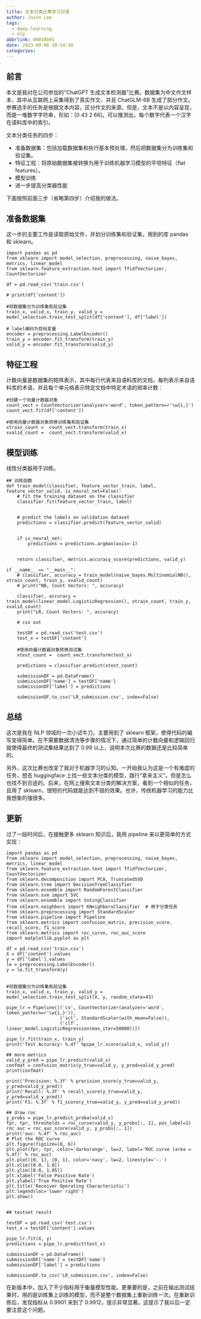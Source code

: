```yaml
---
title: 文本分类比赛学习记录
author: Jason Lee
tags:
  - deep-learning
  - nlp
abbrlink: 80018b91
date: 2023-09-06 10:54:38
categories:
---
```


## 前言

本文是我对在公司参加的“ChatGPT 生成文本检测器”比赛。数据集为中文作文样本，其中从互联网上采集得到了真实作文，并且 ChatGLM-6B 生成了部分作文。参赛选手的任务是根据文本内容，区分作文的来源。但是，文本不是以内容呈现，而是一堆数字字符串，形如：[0 43 2 66]。可以推测出，每个数字代表一个汉字在语料库中的索引。

文本分类任务的四步：

- 准备数据集：包括加载数据集和执行基本预处理，然后把数据集分为训练集和验证集。
- 特征工程：将原始数据集被转换为用于训练机器学习模型的平坦特征（flat features）。
- 模型训练
- 进一步提高分类器性能

下面按照前面三步（省略第四步）介绍我的做法。

## 准备数据集

这一步的主要工作是读取原始文件，并划分训练集和验证集，用到的库 pandas 和 sklearn。

```
import pandas as pd
from sklearn import model_selection, preprocessing, naive_bayes, metrics, linear_model
from sklearn.feature_extraction.text import TfidfVectorizer, CountVectorizer

df = pd.read_csv('train.csv')

# print(df['content'])

#将数据集分为训练集和验证集
train_x, valid_x, train_y, valid_y = model_selection.train_test_split(df['content'], df['label'])

# label编码为目标变量
encoder = preprocessing.LabelEncoder()
train_y = encoder.fit_transform(train_y)
valid_y = encoder.fit_transform(valid_y)
```

## 特征工程

计数向量是数据集的矩阵表示，其中每行代表来自语料库的文档，每列表示来自语料库的术语，并且每个单元格表示特定文档中特定术语的频率计数：

```
#创建一个向量计数器对象
count_vect = CountVectorizer(analyzer='word', token_pattern=r'\w{1,}')
count_vect.fit(df['content'])

#使用向量计数器对象转换训练集和验证集
xtrain_count =  count_vect.transform(train_x)
xvalid_count =  count_vect.transform(valid_x)
```

## 模型训练

线性分类器用于训练。

```
## 训练函数
def train_model(classifier, feature_vector_train, label, feature_vector_valid, is_neural_net=False):
    # fit the training dataset on the classifier
    classifier.fit(feature_vector_train, label)


    # predict the labels on validation dataset
    predictions = classifier.predict(feature_vector_valid)


    if is_neural_net:
        predictions = predictions.argmax(axis=-1)


    return classifier, metrics.accuracy_score(predictions, valid_y)

if __name__ == "__main__":
    # classifier, accuracy = train_model(naive_bayes.MultinomialNB(), xtrain_count, train_y, xvalid_count)
    # print("NB, Count Vectors: ", accuracy)

    classifier, accuracy = train_model(linear_model.LogisticRegression(), xtrain_count, train_y, xvalid_count)
    print("LR, Count Vectors: ", accuracy)

    # csv out

    testDF = pd.read_csv('test.csv')
    test_x = testDF['content']

    #使用向量计数器对象转换测试集
    xtest_count =  count_vect.transform(test_x)

    predictions = classifier.predict(xtest_count)

    submissionDF = pd.DataFrame()
    submissionDF['name'] = testDF['name']
    submissionDF['label'] = predictions

    submissionDF.to_csv('LR_submission.csv', index=False)
```

## 总结

这次是我在 NLP 领域的一次小试牛刀，主要用到了 sklearn 框架，使得代码的编写变得简单。在不需要数据清洗等步骤的情况下，通过简单的计数向量和逻辑回归就使得最终的测试集结果达到了 0.99 以上，说明本次比赛的数据还是比较简单的。

另外，这次比赛也改变了我对于机器学习的认知。一开始我认为这是一个有难度的任务，想去 huggingface 上找一些文本分类的模型，践行“拿来主义”。但是怎么也找不到合适的。后来，在网上搜索文本分类的解决方案，看到一个相似的任务，且用了 sklearn，很短的代码就能达到不错的效果。也许，传统机器学习的能力比我想象的强很多。

## 更新

过了一段时间后，在接触更多 sklearn 知识后，我用 pipeline 来以更简单的方式实现：

```
import pandas as pd
from sklearn import model_selection, preprocessing, naive_bayes, metrics, linear_model
from sklearn.feature_extraction.text import TfidfVectorizer, CountVectorizer
from sklearn.decomposition import PCA, TruncatedSVD
from sklearn.tree import DecisionTreeClassifier
from sklearn.ensemble import RandomForestClassifier
from sklearn.svm import SVC
from sklearn.ensemble import VotingClassifier
from sklearn.neighbors import KNeighborsClassifier  # 用于分类任务
from sklearn.preprocessing import StandardScaler
from sklearn.pipeline import Pipeline
from sklearn.metrics import confusion_matrix, precision_score, recall_score, f1_score
from sklearn.metrics import roc_curve, roc_auc_score
import matplotlib.pyplot as plt

df = pd.read_csv('train.csv')
X = df['content'].values
y = df['label'].values
le = preprocessing.LabelEncoder()
y = le.fit_transform(y)


#将数据集分为训练集和验证集
train_x, valid_x, train_y, valid_y = model_selection.train_test_split(X, y, random_state=43)

pipe_lr = Pipeline([('cv', CountVectorizer(analyzer='word', token_pattern=r'\w{1,}')),
                    ('scl', StandardScaler(with_mean=False)),
                    ('clf', linear_model.LogisticRegression(max_iter=50000))])

pipe_lr.fit(train_x, train_y)
print('Test Accuracy: %.4f' %pipe_lr.score(valid_x, valid_y))

## more metrics
valid_y_pred = pipe_lr.predict(valid_x)
confmat = confusion_matrix(y_true=valid_y, y_pred=valid_y_pred)
print(confmat)

print('Precision: %.3f' % precision_score(y_true=valid_y, y_pred=valid_y_pred))
print('Recall: %.3f' % recall_score(y_true=valid_y, y_pred=valid_y_pred))
print('F1: %.3f' % f1_score(y_true=valid_y, y_pred=valid_y_pred))

## draw roc
y_probs = pipe_lr.predict_proba(valid_x)
fpr, tpr, thresholds = roc_curve(valid_y, y_probs[:, 1], pos_label=1)
roc_auc = roc_auc_score(valid_y, y_probs[:, 1])
print('auc: %.4f' % roc_auc)
# Plot the ROC curve
plt.figure(figsize=(8, 6))
plt.plot(fpr, tpr, color='darkorange', lw=2, label='ROC curve (area = %.4f)' % roc_auc)
plt.plot([0, 1], [0, 1], color='navy', lw=2, linestyle='--')
plt.xlim([0.0, 1.0])
plt.ylim([0.0, 1.05])
plt.xlabel('False Positive Rate')
plt.ylabel('True Positive Rate')
plt.title('Receiver Operating Characteristic')
plt.legend(loc='lower right')
plt.show()


## testset result

testDF = pd.read_csv('test.csv')
test_x = testDF['content'].values

pipe_lr.fit(X, y)
predictions = pipe_lr.predict(test_x)

submissionDF = pd.DataFrame()
submissionDF['name'] = testDF['name']
submissionDF['label'] = predictions

submissionDF.to_csv('LR_submission.csv', index=False)
```

在新版本中，加入了不少指标用于衡量模型性能。更重要的是，之前在输出测试结果时，用的是训练集上训练的模型，而不是整个数据集上重新训练一次。在重新训练后，发现指标从 0.9901 来到了 0.9912，提示非常显著。这提示了我以后一定要注意这个问题。
